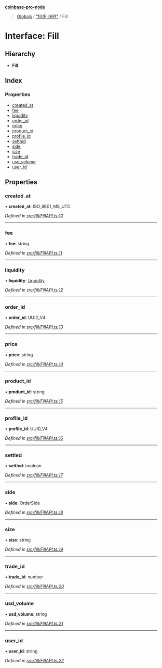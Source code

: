 **[coinbase-pro-node](../README.md)**

> [Globals](../globals.md) / ["fill/FillAPI"](../modules/_fill_fillapi_.md) / Fill

# Interface: Fill

## Hierarchy

- **Fill**

## Index

### Properties

- [created_at](_fill_fillapi_.fill.md#created_at)
- [fee](_fill_fillapi_.fill.md#fee)
- [liquidity](_fill_fillapi_.fill.md#liquidity)
- [order_id](_fill_fillapi_.fill.md#order_id)
- [price](_fill_fillapi_.fill.md#price)
- [product_id](_fill_fillapi_.fill.md#product_id)
- [profile_id](_fill_fillapi_.fill.md#profile_id)
- [settled](_fill_fillapi_.fill.md#settled)
- [side](_fill_fillapi_.fill.md#side)
- [size](_fill_fillapi_.fill.md#size)
- [trade_id](_fill_fillapi_.fill.md#trade_id)
- [usd_volume](_fill_fillapi_.fill.md#usd_volume)
- [user_id](_fill_fillapi_.fill.md#user_id)

## Properties

### created_at

• **created_at**: ISO_8601_MS_UTC

_Defined in [src/fill/FillAPI.ts:10](https://github.com/bennycode/coinbase-pro-node/blob/ee94ab6/src/fill/FillAPI.ts#L10)_

---

### fee

• **fee**: string

_Defined in [src/fill/FillAPI.ts:11](https://github.com/bennycode/coinbase-pro-node/blob/ee94ab6/src/fill/FillAPI.ts#L11)_

---

### liquidity

• **liquidity**: [Liquidity](../enums/_fill_fillapi_.liquidity.md)

_Defined in [src/fill/FillAPI.ts:12](https://github.com/bennycode/coinbase-pro-node/blob/ee94ab6/src/fill/FillAPI.ts#L12)_

---

### order_id

• **order_id**: UUID_V4

_Defined in [src/fill/FillAPI.ts:13](https://github.com/bennycode/coinbase-pro-node/blob/ee94ab6/src/fill/FillAPI.ts#L13)_

---

### price

• **price**: string

_Defined in [src/fill/FillAPI.ts:14](https://github.com/bennycode/coinbase-pro-node/blob/ee94ab6/src/fill/FillAPI.ts#L14)_

---

### product_id

• **product_id**: string

_Defined in [src/fill/FillAPI.ts:15](https://github.com/bennycode/coinbase-pro-node/blob/ee94ab6/src/fill/FillAPI.ts#L15)_

---

### profile_id

• **profile_id**: UUID_V4

_Defined in [src/fill/FillAPI.ts:16](https://github.com/bennycode/coinbase-pro-node/blob/ee94ab6/src/fill/FillAPI.ts#L16)_

---

### settled

• **settled**: boolean

_Defined in [src/fill/FillAPI.ts:17](https://github.com/bennycode/coinbase-pro-node/blob/ee94ab6/src/fill/FillAPI.ts#L17)_

---

### side

• **side**: OrderSide

_Defined in [src/fill/FillAPI.ts:18](https://github.com/bennycode/coinbase-pro-node/blob/ee94ab6/src/fill/FillAPI.ts#L18)_

---

### size

• **size**: string

_Defined in [src/fill/FillAPI.ts:19](https://github.com/bennycode/coinbase-pro-node/blob/ee94ab6/src/fill/FillAPI.ts#L19)_

---

### trade_id

• **trade_id**: number

_Defined in [src/fill/FillAPI.ts:20](https://github.com/bennycode/coinbase-pro-node/blob/ee94ab6/src/fill/FillAPI.ts#L20)_

---

### usd_volume

• **usd_volume**: string

_Defined in [src/fill/FillAPI.ts:21](https://github.com/bennycode/coinbase-pro-node/blob/ee94ab6/src/fill/FillAPI.ts#L21)_

---

### user_id

• **user_id**: string

_Defined in [src/fill/FillAPI.ts:22](https://github.com/bennycode/coinbase-pro-node/blob/ee94ab6/src/fill/FillAPI.ts#L22)_
